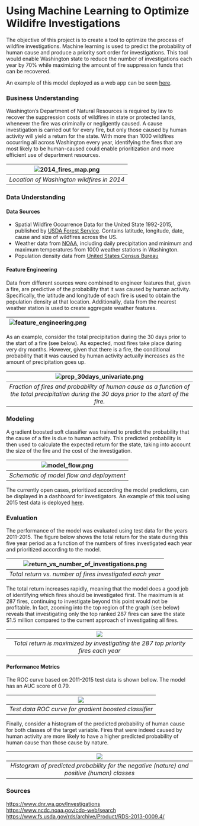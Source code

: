 # Using Machine Learning to Optimize Wildifre Investigations

The objective of this project is to create a tool to optimize the process of wildfire investigations. Machine learning is used to predict the probability of human cause and produce a priority sort order for investigations. This tool would enable Washington state to reduce the number of investigations each year by 70% while maximizing the amount of fire suppression funds that can be recovered. <br>

An example of this model deployed as a web app can be seen [here](http://fireinvestigator.online).

### Business Understanding

Washington’s Department of Natural Resources is required by law to recover the suppression costs of wildfires in state or protected lands, whenever the fire was criminally or negligently caused.  A cause investigation is carried out for every fire, but only those caused by human activity will yield a return for the state.  With more than 1000 wildfires occurring all across Washington every year, identifying the fires that are most likely to be human-caused could enable prioritization and more efficient use of department resources.

| ![2014_fires_map.png](app/static/img/2014_fires_map.png) |
|:--:|
| *Location of Washington wildfires in 2014* |

### Data Understanding

#### Data Sources

* Spatial Wildfire Occurrence Data for the United State 1992-2015, published by [USDA Forest Service](https://www.fs.usda.gov/rds/archive/Product/RDS-2013-0009.4/).  Contains latitude, longitude, date, cause and size of wildfires across the US.  
* Weather data from [NOAA](https://www.ncdc.noaa.gov/cdo-web/datasets), including daily precipitation and minimum and maximum temperatures from 1000 weather stations in Washington.
* Population density data from [United States Census Bureau](https://catalog.data.gov/dataset/tiger-line-shapefile-2010-2010-state-washington-2010-census-block-state-based-shapefile-with-ho)

#### Feature Engineering

Data from different sources were combined to engineer features that, given a fire, are predictive of the probability that it was caused by human activity.  Specifically, the latitude and longitude of each fire is used to obtain the population density at that location.  Additionally, data from the nearest weather station is used to create aggregate weather features.

| ![feature_engineering.png](images/feature_engineering.png) |
|:--:|

As an example, consider the total precipitation during the 30 days prior to the start of a fire (see below).  As expected, most fires take place during very dry months.  However, given that there is a fire, the conditional probability that it was caused by human activity actually increases as the amount of precipitation goes up.

| ![prcp_30days_univariate.png](app/static/img/prcp_30days_univariate.png) |
|:--:|
| *Fraction of fires and probability of human cause as a function of the total precipitation during the 30 days prior to the start of the fire.* |

### Modeling

A gradient boosted soft classifier was trained to predict the probability that the cause of a fire is due to human activity. This predicted probability is then used to calculate the expected return for the state, taking into account the size of the fire and the cost of the investigation.  

| ![model_flow.png](app/static/img/model_flow.png) |
|:--:|
| *Schematic of model flow and deployment* |

The currently open cases, prioritized according the model predictions, can be displayed in a dashboard for investigators. An example of this tool using 2015 test data is deployed [here](http://fireinvestigator.online/index.html).

### Evaluation

The performance of the model was evaluated using test data for the years 2011-2015.  The figure below shows the total return for the state during this five year period as a function of the numbers of fires investigated each year and prioritized according to the model.

| ![return_vs_number_of_investigations.png](app/static/img/return_vs_number_of_investigations.png) |
|:--:|
| *Total return vs. number of fires investigated each year* |

The total return increases rapidly, meaning that the model does a good job of identifying which fires should be investigated first.  The maximum is at 287 fires, continuing to investigate beyond this point would not be profitable.  In fact, zooming into the top region of the graph (see below) reveals that investigating only the top ranked 287 fires can save the state $1.5 million compared to the current approach of investigating all fires.

<center>

| <img align="center" src="app/static/img/zoom_in.png"> |
|:--:|
| *Total return is maximized by investigating the 287 top priority fires each year* |

</center>

#### Performance Metrics

The ROC curve based on 2011-2015 test data is shown bellow.  The model has an AUC score of 0.79.

| <img align="center" src="app/static/img/roc_curve.png"> |
|:--:|
| *Test data ROC curve for gradient boosted classifier* |

Finally, consider a histogram of the predicted probability of human cause for both classes of the target variable.  Fires that were indeed caused by human activity are more likely to have a higher predicted probability of human cause than those cause by nature.

| <img align="center" src="app/static/img/predictions_hist.png"> |
|:--:|
| *Histogram of predicted probability for the negative (nature) and positive (human) classes* |

### Sources
https://www.dnr.wa.gov/Investigations  
https://www.ncdc.noaa.gov/cdo-web/search   
https://www.fs.usda.gov/rds/archive/Product/RDS-2013-0009.4/
